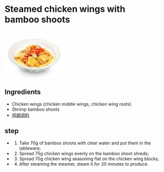 # Steamed chicken wings with bamboo shoots

![竹笋蒸鸡翅](/images/竹笋蒸鸡翅.jpg)

## Ingredients

- Chicken wings (chicken middle wings, chicken wing roots)
- Shrimp bamboo shoots
- [鸡翅调料](/en/配料/鸡翅调料.md)

## step

- 1. Take 70g of bamboo shoots with clear water and put them in the tableware;
- 2. Spread 75g chicken wings evenly on the bamboo shoot shreds;
- 3. Spread 70g chicken wing seasoning flat on the chicken wing blocks;
- 4. After steaming the steamer, steam it for 20 minutes to produce.
